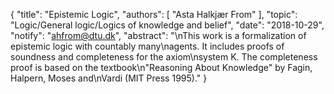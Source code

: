 {
    "title": "Epistemic Logic",
    "authors": [
        "Asta Halkjær From"
    ],
    "topic": "Logic/General logic/Logics of knowledge and belief",
    "date": "2018-10-29",
    "notify": "ahfrom@dtu.dk",
    "abstract": "\nThis work is a formalization of epistemic logic with countably many\nagents. It includes proofs of soundness and completeness for the axiom\nsystem K. The completeness proof is based on the textbook\n\"Reasoning About Knowledge\" by Fagin, Halpern, Moses and\nVardi (MIT Press 1995)."
}